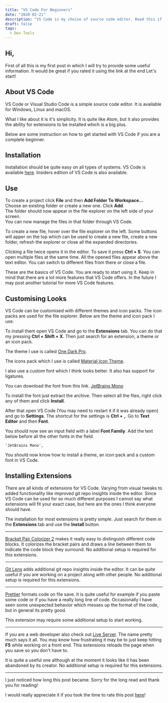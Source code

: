```yaml
---
title: "VS Code For Beginners"
date: "2020-02-21"
description: "VS Code is my choise of source code editor. Read this if you are want to start using it!"
draft: false
tags:
  - Dev Tools
---
```


## Hi,

First of all this is my first post in which I will try to provide some useful information. It would be great if you rated it using the link at the end Let's start!

## About VS Code

VS Code or Visual Studio Code is a simple source code editor. It is available for Windows, Linux and macOS.

What I like about it is it's simplicity. It is quite like Atom, but it also provides the ability for extensions to be installed which is a big plus.

Below are some instruction on how to get started with VS Code if you are a complete beginner.

## Installation

Installation should be quite easy on all types of systems. VS Code is available [here](https://code.visualstudio.com/). Insiders edition of VS Code is also available.

## Use

To create a project click **File** and then **Add Folder To Workspace...**  
Choose an existing folder or create a new one. Click **Add**.  
The folder should now appear in the file explorer on the left side of your screen.  
You can now manage the files in that folder through VS Code.

To create a new file, hover over the file explorer on the left. Some buttons will apper on the top which can be used to create a new file, create a new folder, refresh the explorer or close all the expanded directories.

Clicking a file twice opens it in the editor. To save it press **Ctrl + S**. You can open multiple files at the same time. All the opened files appear above the text editor. You can switch to different files from there or close a file.

These are the basics of VS Code. You are ready to start using it. Keep in mind that there are a lot more features that VS Code offers. In the future I may post another tutorial for more VS Code features.

## Customising Looks

VS Code can be customised with different themes and icon packs. The icon packs are used for the file explorer. Below are the theme and icon pack I use.

To install them open VS Code and go to the **Extensions** tab. You can do that my pressing **Ctrl + Shift + X**. Then just search for an extension, a theme or an icon pack.

The theme I use is called [One Dark Pro](https://marketplace.visualstudio.com/items?itemName=zhuangtongfa.Material-theme).

The icons pack which I use is called [Material Icon Theme](https://marketplace.visualstudio.com/items?itemName=PKief.material-icon-theme).

I also use a custom font which I think looks better. It also has support for ligatures.

You can download the font from this link.
[JetBrains Mono](https://www.jetbrains.com/lp/mono/)

To install the font just extract the archive. Then select all the files, right click any of them and click **Install**.

After that open VS Code (You may need to restart it if it was already open) and go to **Settings**. The shortcut for the settings is **Ctrl + ,**. Go to **Text Editor** and then **Font**.

You should now see an input field with a label **Font Family**. Add the text below before all the other fonts in the field.

`'JetBrains Mono',`

You should now know how to install a theme, an icon pack and a custom font in VS Code.

## Installing Extensions

There are all kinds of extensions for VS Code. Varying from visual tweaks to added functionality like improved git repo insights inside the editor. Since VS Code can be used for so much different purposes I cannot say what extensions will fit your exact case, but here are the ones I think everyone should have.

The installation for most extensions is pretty simple. Just search for them in the **Extensions** tab and use the **Install** button.

---

[Bracket Pair Colorizer 2](https://marketplace.visualstudio.com/items?itemName=CoenraadS.bracket-pair-colorizer-2) makes it really easy to distinguish different code blocks. It colorizes the bracket pairs and draws a line between them to indicate the code block they surround. No additional setup is required for this extensions.

---

[Git Lens](https://marketplace.visualstudio.com/items?itemName=eamodio.gitlens) adds additional git repo insights inside the editor. It can be quite useful if you are working on a project along with other people. No additional setup is required for this extensions.

---

[Prettier](https://marketplace.visualstudio.com/items?itemName=esbenp.prettier-vscode) formats code on file save. It is quite useful for example if you paste some code or if you have a really long line of code. Occasionally I have seen some unexpected behavior which messes up the format of the code, but in general its pretty good.

This extension may require some additional setup to start working.

---

If you are a web developer also check out [Live Server](https://marketplace.visualstudio.com/items?itemName=ritwickdey.LiveServer). The name pretty much says it all. You may know how frustrating it may be to just keep hitting **F5** while working on a front end. This extensions reloads the page when you save so you don't have to.

It is quite a useful one although at the moment it looks like it has been abandoned by its creator. No additional setup is required for this extensions.

---

I just noticed how long this post became. Sorry for the long read and thank you for reading!

I would really appreciate it if you took the time to rate this post [here](https://forms.gle/7tiaBtfQyFMuAfuZ7)!

